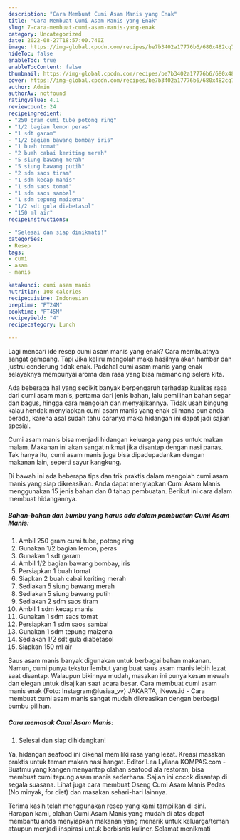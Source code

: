 ```yaml
---
description: "Cara Membuat Cumi Asam Manis yang Enak"
title: "Cara Membuat Cumi Asam Manis yang Enak"
slug: 7-cara-membuat-cumi-asam-manis-yang-enak
category: Uncategorized
date: 2022-08-27T18:57:00.740Z
image: https://img-global.cpcdn.com/recipes/be7b3402a17776b6/680x482cq70/cumi-asam-manis-foto-resep-utama.jpg
hideToc: false
enableToc: true
enableTocContent: false
thumbnail: https://img-global.cpcdn.com/recipes/be7b3402a17776b6/680x482cq70/cumi-asam-manis-foto-resep-utama.jpg
cover: https://img-global.cpcdn.com/recipes/be7b3402a17776b6/680x482cq70/cumi-asam-manis-foto-resep-utama.jpg
author: Admin
authorAv: notfound
ratingvalue: 4.1
reviewcount: 24
recipeingredient:
- "250 gram cumi tube potong ring"
- "1/2 bagian lemon peras"
- "1 sdt garam"
- "1/2 bagian bawang bombay iris"
- "1 buah tomat"
- "2 buah cabai keriting merah"
- "5 siung bawang merah"
- "5 siung bawang putih"
- "2 sdm saos tiram"
- "1 sdm kecap manis"
- "1 sdm saos tomat"
- "1 sdm saos sambal"
- "1 sdm tepung maizena"
- "1/2 sdt gula diabetasol"
- "150 ml air"
recipeinstructions:

- "Selesai dan siap dinikmati!"
categories:
- Resep
tags:
- cumi
- asam
- manis

katakunci: cumi asam manis 
nutrition: 108 calories
recipecuisine: Indonesian
preptime: "PT24M"
cooktime: "PT45M"
recipeyield: "4"
recipecategory: Lunch

---
```



Lagi mencari ide resep cumi asam manis yang enak? Cara membuatnya sangat gampang. Tapi Jika keliru mengolah maka hasilnya akan hambar dan justru cenderung tidak enak. Padahal cumi asam manis yang enak selayaknya mempunyai aroma dan rasa yang bisa memancing selera kita.


Ada beberapa hal yang sedikit banyak berpengaruh terhadap kualitas rasa dari cumi asam manis, pertama dari jenis bahan, lalu pemilihan bahan segar dan bagus, hingga cara mengolah dan menyajikannya. Tidak usah bingung kalau hendak menyiapkan cumi asam manis yang enak di mana pun anda berada, karena asal sudah tahu caranya maka hidangan ini dapat jadi sajian spesial.

Cumi asam manis bisa menjadi hidangan keluarga yang pas untuk makan malam. Makanan ini akan sangat nikmat jika disantap dengan nasi panas. Tak hanya itu, cumi asam manis juga bisa dipadupadankan dengan makanan lain, seperti sayur kangkung.


Di bawah ini ada beberapa tips dan trik praktis dalam mengolah cumi asam manis yang siap dikreasikan. Anda dapat menyiapkan Cumi Asam Manis menggunakan 15 jenis bahan dan 0 tahap pembuatan. Berikut ini cara dalam membuat hidangannya.

<!--inarticleads1-->

##### Bahan-bahan dan bumbu yang harus ada dalam pembuatan Cumi Asam Manis:

1. Ambil 250 gram cumi tube, potong ring
1. Gunakan 1/2 bagian lemon, peras
1. Gunakan 1 sdt garam
1. Ambil 1/2 bagian bawang bombay, iris
1. Persiapkan 1 buah tomat
1. Siapkan 2 buah cabai keriting merah
1. Sediakan 5 siung bawang merah
1. Sediakan 5 siung bawang putih
1. Sediakan 2 sdm saos tiram
1. Ambil 1 sdm kecap manis
1. Gunakan 1 sdm saos tomat
1. Persiapkan 1 sdm saos sambal
1. Gunakan 1 sdm tepung maizena
1. Sediakan 1/2 sdt gula diabetasol
1. Siapkan 150 ml air


Saus asam manis banyak digunakan untuk berbagai bahan makanan. Namun, cumi punya tekstur lembut yang buat saus asam manis lebih lezat saat disantap. Walaupun bikinnya mudah, masakan ini punya kesan mewah dan elegan untuk disajikan saat acara besar. Cara membuat cumi asam manis enak (Foto: Instagram@lusiaa_vv) JAKARTA, iNews.id - Cara membuat cumi asam manis sangat mudah dikreasikan dengan berbagai bumbu pilihan. 

<!--inarticleads2-->

##### Cara memasak Cumi Asam Manis:


1. Selesai dan siap dihidangkan!

Ya, hidangan seafood ini dikenal memiliki rasa yang lezat. Kreasi masakan praktis untuk teman makan nasi hangat. Editor Lea Lyliana KOMPAS.com - Buatmu yang kangen menyantap olahan seafood ala restoran, bisa membuat cumi tepung asam manis sederhana. Sajian ini cocok disantap di segala suasana. Lihat juga cara membuat Oseng Cumi Asam Manis Pedas (No minyak, for diet) dan masakan sehari-hari lainnya. 

Terima kasih telah menggunakan resep yang kami tampilkan di sini. Harapan kami, olahan Cumi Asam Manis yang mudah di atas dapat membantu anda menyiapkan makanan yang menarik untuk keluarga/teman ataupun menjadi inspirasi untuk berbisnis kuliner. Selamat menikmati
